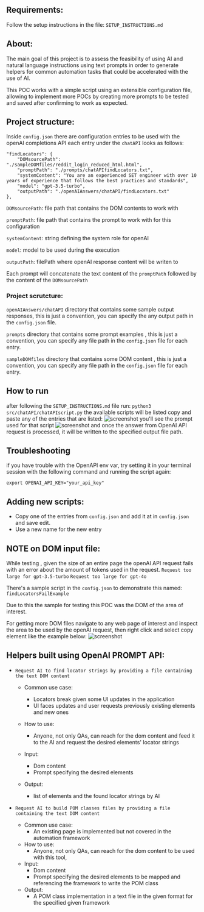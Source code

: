
## Requirements:
Follow the setup instructions in the file: `SETUP_INSTRUCTIONS.md`

## About:

The main goal of this project is to assess the feasibility of using AI and natural language instructions using text prompts in order to generate helpers for common automation tasks that could be accelerated with the use of AI.

This POC works with a simple script using an extensible configuration file,
allowing to implement more POCs by creating more prompts to be tested and saved after
confirming to work as expected.

## Project structure:

Inside `config.json` there are configuration entries to be used with the openAI completions API
each entry under the `chatAPI` looks as follows:

```
"findLocators": {
    "DOMsourcePath": "./sampleDOMfiles/reddit_login_reduced_html.html",
    "promptPath": "./prompts/chatAPIfindLocators.txt",
    "systemContent": "You are an experienced SET engineer with over 10 years of experience that follows the best practices and standards",
    "model": "gpt-3.5-turbo",
    "outputPath": "./openAIAnswers/chatAPI/findLocators.txt"
},
````

`DOMsourcePath`: file path that contains the DOM contents to work with

`promptPath`: file path that contains the prompt to work with for this configuration


`systemContent`: string defining the system role for openAI

`model`: model to be used during the execution

`outputPath`: filePath where openAI response content will be writen to

Each prompt will concatenate the text content of the `promptPath` followed 
by the content of the `DOMsourcePath`


### Project scrutcture:

`openAIAnswers/chatAPI` directory that contains some sample output responses, this is just a convention, you can specify the any output path in the `config.json` file.

`prompts` directory that contains some prompt examples , this is just a convention, you can specify  any file path in the `config.json` file for each entry.

`sampleDOMfiles` directory that contains some DOM content , this is just a convention, you can specify  any file path in the `config.json` file for each entry.

## How to run

after following the `SETUP_INSTRUCTIONS.md` file
run: `python3 src/chatAPI/chatAPIscript.py`
the available scripts will be listed
copy and paste any of the entries that are listed:
![screenshot](images/example.png)
you'll see the prompt used for that script
![screenshot](images/exampleRun.png)
and once the answer from OpenAI API request is processed, it will be written to the specified output file path.

## Troubleshooting

if you have trouble with the OpenAPI env var, try setting it in your terminal session with the following command and running the script again:

```
export OPENAI_API_KEY="your_api_key"
```


## Adding new scripts:

- Copy one of the entries from  `config.json` and add it at in `config.json` and save edit.
- Use a new name for the new entry


## NOTE on DOM input file:

While testing , given the size of an entire page the openAI API request fails with
an error about the amount of tokens used in the request.
`Request too large for gpt-3.5-turbo`
`Request too large for gpt-4o`

There's a sample script in the `config.json` to demonstrate this named: `findLocatorsFailExample`

Due to this the sample for testing this POC was the DOM of the area of interest.

For getting more DOM files navigate to any web page of interest and inspect the area 
to be used by the openAI request, then right click and select copy element like the example below:
![screenshot](images/example.png)


## Helpers built using OpenAI PROMPT API:

- `Request AI to find locator strings by providing a file containing the text DOM content`

  - Common use case:

    - Locators break given some UI updates in the application
    - UI faces updates and user requests previously existing elements and new ones
  - How to use:
    - Anyone, not only QAs, can reach for the dom content and feed it to the AI and request the desired elements' locator strings
  - Input:
    - Dom content
    - Prompt specifying the desired elements
  - Output:
    - list of elements and the found locator strings by AI

- `Request AI to build POM classes files by providing a file containing the text DOM content`

  - Common use case:
    - An existing page is implemented but not covered in the automation framework
  - How to use:
    - Anyone, not only QAs, can reach for the dom content to be used with this tool, 
  - Input:
    - Dom content
    - Prompt specifying the desired elements to be mapped and referencing the framework to write the POM class
  - Output:
    - A POM class implementation in a text file in the given format for the specified given framework 




